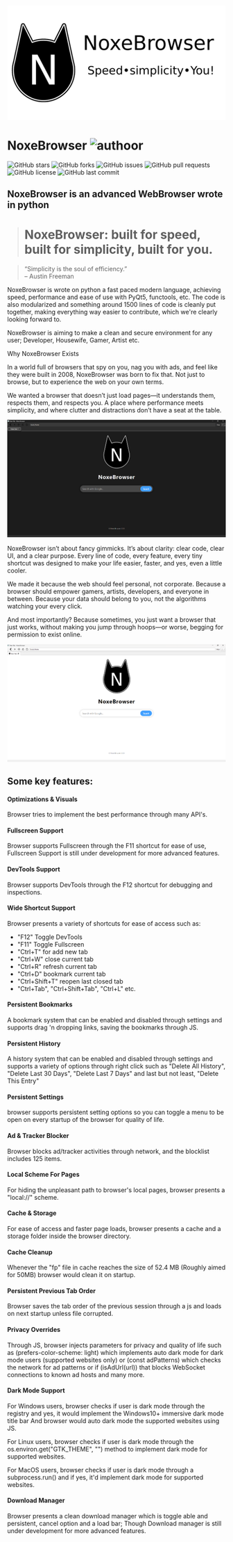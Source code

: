 ![Banner](https://raw.githubusercontent.com/R-iliya/NoxeBrowser/refs/heads/main/banner.png?raw=true)

# NoxeBrowser ![authoor](https://img.shields.io/badge/By:-R._iliya-green)

![GitHub stars](https://img.shields.io/github/stars/R-iliya/NoxeBrowser?style=flat&color=4A2BE3)
![GitHub forks](https://img.shields.io/github/forks/R-iliya/NoxeBrowser?style=flat&color=4A2BE3)
![GitHub issues](https://img.shields.io/github/issues/R-iliya/NoxeBrowser?style=flat&color=4A2BE3)
![GitHub pull requests](https://img.shields.io/github/issues-pr/R-iliya/NoxeBrowser?style=flat&color=4A2BE3)
![GitHub license](https://img.shields.io/github/license/R-iliya/NoxeBrowser?style=flat&color=4A2BE3)
![GitHub last commit](https://img.shields.io/github/last-commit/R-iliya/NoxeBrowser?style=flat&color=4A2BE3)


## NoxeBrowser is an advanced WebBrowser wrote in python

> # NoxeBrowser: built for speed, built for simplicity, built for you.

> “Simplicity is the soul of efficiency.”  
> – Austin Freeman

NoxeBrowser is wrote on python a fast paced modern language, achieving speed, performance and ease of use with PyQt5, functools, etc.
The code is also modularized and something around 1500 lines of code is cleanly put together, making everything way easier to contribute, which we're clearly looking forward to.


NoxeBrowser is aiming to make a clean and secure environment for any user; Developer, Housewife, Gamer, Artist etc.

Why NoxeBrowser Exists

In a world full of browsers that spy on you, nag you with ads, and feel like they were built in 2008, NoxeBrowser was born to fix that. Not just to browse, but to experience the web on your own terms.

We wanted a browser that doesn’t just load pages—it understands them, respects them, and respects you. A place where performance meets simplicity, and where clutter and distractions don’t have a seat at the table.

![Screenshot 1](https://github.com/R-iliya/NoxeBrowser/blob/main/Screenshot-Dark.png?raw=true)

NoxeBrowser isn’t about fancy gimmicks. It’s about clarity: clear code, clear UI, and a clear purpose. Every line of code, every feature, every tiny shortcut was designed to make your life easier, faster, and yes, even a little cooler.

We made it because the web should feel personal, not corporate. Because a browser should empower gamers, artists, developers, and everyone in between. Because your data should belong to you, not the algorithms watching your every click.

And most importantly? Because sometimes, you just want a browser that just works, without making you jump through hoops—or worse, begging for permission to exist online.

![Screenshot 2](https://github.com/R-iliya/NoxeBrowser/blob/main/Screenshot-Light.png?raw=true)

## Some key features:

#### Optimizations & Visuals
Browser tries to implement the best performance through many API's.

#### Fullscreen Support
Browser supports Fullscreen through the F11 shortcut for ease of use, Fullscreen Support is still under development for more advanced features.

#### DevTools Support
Browser supports DevTools through the F12 shortcut for debugging and inspections.

#### Wide Shortcut Support
Browser presents a variety of shortcuts for ease of access such as:
* "F12" Toggle DevTools
* "F11" Toggle Fullscreen
* "Ctrl+T" for add new tab
* "Ctrl+W" close current tab
* "Ctrl+R" refresh current tab
* "Ctrl+D" bookmark current tab
* "Ctrl+Shift+T" reopen last closed tab
* "Ctrl+Tab", "Ctrl+Shift+Tab", "Ctrl+L" etc.

#### Persistent Bookmarks
A bookmark system that can be enabled and disabled through settings and supports drag 'n dropping  links, saving the bookmarks through JS.

#### Persistent History
A history system that can be enabled and disabled through settings and supports a variety of options through right click such as "Delete All History", "Delete Last 30 Days", "Delete Last 7 Days" and last but not least, "Delete This Entry"

#### Persistent Settings
browser supports persistent setting options so you can toggle a menu to be open on every startup of the browser for quality of life.

#### Ad & Tracker Blocker
Browser blocks ad/tracker activities through network, and the blocklist includes 125 items.

#### Local Scheme For Pages
For hiding the unpleasant path to browser's local pages, browser presents a "local://" scheme.

#### Cache & Storage
For ease of access and faster page loads, browser presents a cache and a storage folder inside the browser directory.

#### Cache Cleanup
Whenever the "fp" file in cache reaches the size of 52.4 MB (Roughly aimed for 50MB) browser would clean it on startup.

#### Persistent Previous Tab Order
Browser saves the tab order of the previous session through a js and loads on next startup unless file corrupted.

#### Privacy Overrides
Through JS, browser injects parameters for privacy and quality of life such as (prefers-color-scheme: light) which implements auto dark mode for dark mode users (supported websites only) or (const adPatterns) which checks the network for ad patterns or if (isAdUrl(url)) that blocks WebSocket connections to known ad hosts and many more.

#### Dark Mode Support
For Windows users, browser checks if user is dark mode through the registry and yes, it would implement the Windows10+ immersive dark mode title bar And browser would auto dark mode the supported websites using JS.

For Linux users, browser checks if user is dark mode through the os.environ.get("GTK_THEME", "") method to implement dark mode for supported websites.

For MacOS users, browser checks if user is dark mode through a subprocess.run() and if yes, it'd implement dark mode for supported websites.

#### Download Manager
Browser presents a clean download manager which is toggle able and persistent, cancel option and a load bar; Though Download manager is still under development for more advanced features.




